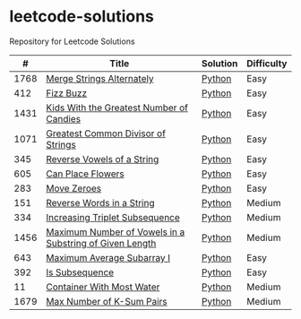 # leetcode-solutions
Repository for Leetcode Solutions

| #    | Title                     | Solution                            | Difficulty |
|------|---------------------------|-------------------------------------|------------|
| 1768 | [Merge Strings Alternately](https://leetcode.com/problems/merge-strings-alternately/) | [Python](./algorithms/strings/merge_strings_alternately.py) | Easy |
| 412  | [Fizz Buzz](https://leetcode.com/problems/fizz-buzz/description/) | [Python](./algorithms/strings/fizz_buzz.py) | Easy |
| 1431 | [Kids With the Greatest Number of Candies](https://leetcode.com/problems/kids-with-the-greatest-number-of-candies/description/) | [Python](./algorithms/arrays/kids-with-greatest-number-of-candies.py) | Easy|
| 1071 | [Greatest Common Divisor of Strings](https://leetcode.com/problems/greatest-common-divisor-of-strings/description/) | [Python](./algorithms/strings/greatest-common-divisor-of-strings.py) | Easy |
| 345 | [Reverse Vowels of a String](https://leetcode.com/problems/reverse-vowels-of-a-string/description/) | [Python](./algorithms/strings/reverse-vowels-of-a-string.py) | Easy |
| 605 | [Can Place Flowers](https://leetcode.com/problems/can-place-flowers/description/) | [Python](./algorithms/arrays/can-place-flowers.py) | Easy |
| 283 | [Move Zeroes](https://leetcode.com/problems/move-zeroes/description/) | [Python](./algorithms/arrays/move-zeroes.py) | Easy |
| 151 | [Reverse Words in a String](https://leetcode.com/problems/reverse-words-in-a-string/description/) | [Python](https://github.com/DarrenClarke19/leetcode-solutions/blob/main/algorithms/strings/reverse-words-in-a-string.py) | Medium |
| 334 | [Increasing Triplet Subsequence](https://leetcode.com/problems/increasing-triplet-subsequence/description/) | [Python](https://github.com/DarrenClarke19/leetcode-solutions/blob/main/algorithms/arrays/increasing-triplet-subsequence.py) | Medium |
| 1456 | [Maximum Number of Vowels in a Substring of Given Length](https://leetcode.com/problems/maximum-number-of-vowels-in-a-substring-of-given-length/description/) | [Python](https://github.com/DarrenClarke19/leetcode-solutions/blob/main/algorithms/strings/maximum-number-of-vowels-in-a-substring-of-given-length.py) | Medium | 
| 643 | [Maximum Average Subarray I](https://leetcode.com/problems/maximum-average-subarray-i/description/) | [Python](https://github.com/DarrenClarke19/leetcode-solutions/blob/main/algorithms/arrays/maximum-average-subarray-I.py) | Easy |
| 392 | [Is Subsequence](https://leetcode.com/problems/is-subsequence/description/) | [Python](https://github.com/DarrenClarke19/leetcode-solutions/blob/main/algorithms/strings/is-subsequence.py) | Easy |
| 11 | [Container With Most Water](https://leetcode.com/problems/container-with-most-water/description/) | [Python](https://github.com/DarrenClarke19/leetcode-solutions/blob/main/algorithms/arrays/container-with-most-water.py) | Medium
| 1679 | [Max Number of K-Sum Pairs](https://leetcode.com/problems/max-number-of-k-sum-pairs/description/) | [Python](https://github.com/DarrenClarke19/leetcode-solutions/blob/main/algorithms/arrays/max-number-of-k-sum-pairs.py) | Medium |
